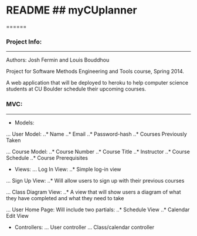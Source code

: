 # README ## myCUplanner
======

### Project Info:
------
Authors: Josh Fermin and Louis Bouddhou

Project for Software Methods Engineering and Tools course, Spring 2014.

A web application that will be deployed to heroku to help computer science students at CU Boulder schedule their upcoming courses.

### MVC:
------
* Models: 

... User Model:
..* Name
..* Email
..* Password-hash
..* Courses Previously Taken

... Course Model:
..* Course Number
..* Course Title
..* Instructor
..* Course Schedule
..* Course Prerequisites


* Views:
... Log In View:
..* Simple log-in view

... Sign Up View:
..* Will allow users to sign up with their previous courses

... Class Diagram View:
..* A view that will show users a diagram of what they have completed and what they need to take

... User Home Page: Will include two partials:
..* Schedule View
..* Calendar Edit View

* Controllers:
... User controller
... Class/calendar controller


